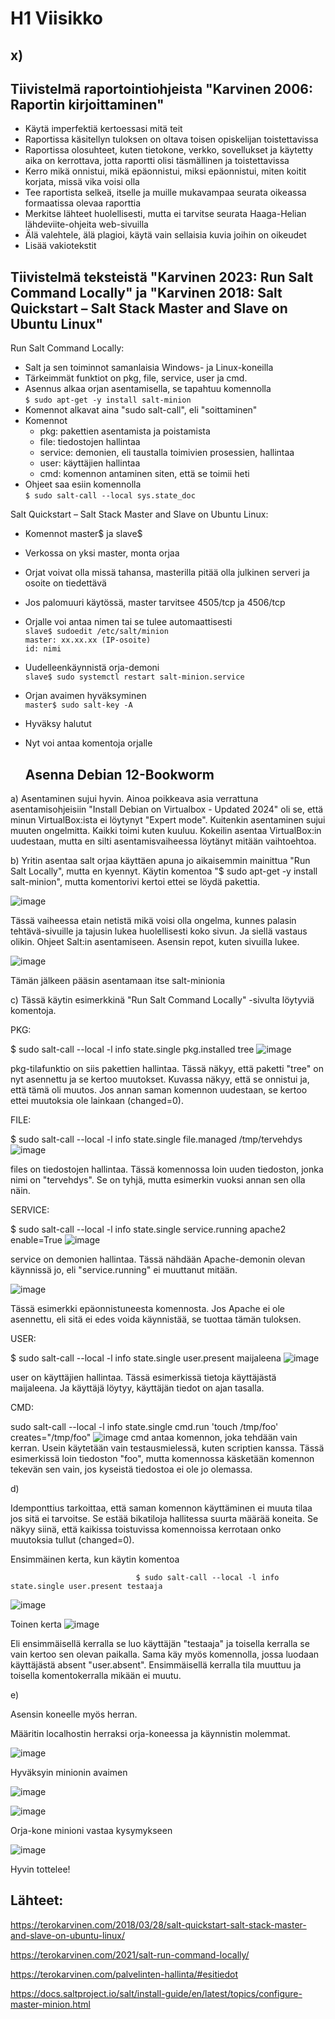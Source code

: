 # H1 Viisikko
## x)
## Tiivistelmä raportointiohjeista "Karvinen 2006: Raportin kirjoittaminen"
- Käytä imperfektiä kertoessasi mitä teit
- Raportissa käsitellyn tuloksen on oltava toisen opiskelijan toistettavissa
- Raportissa olosuhteet, kuten tietokone, verkko, sovellukset ja käytetty aika on kerrottava, jotta raportti olisi täsmällinen ja toistettavissa
- Kerro mikä onnistui, mikä epäonnistui, miksi epäonnistui, miten koitit korjata, missä vika voisi olla
- Tee raportista selkeä, itselle ja muille mukavampaa seurata oikeassa formaatissa olevaa raporttia
- Merkitse lähteet huolellisesti, mutta ei tarvitse seurata Haaga-Helian lähdeviite-ohjeita web-sivuilla
- Älä valehtele, älä plagioi, käytä vain sellaisia kuvia joihin on oikeudet
- Lisää vakiotekstit



## Tiivistelmä teksteistä "Karvinen 2023: Run Salt Command Locally" ja "Karvinen 2018: Salt Quickstart – Salt Stack Master and Slave on Ubuntu Linux" 
Run Salt Command Locally:

- Salt ja sen toiminnot samanlaisia Windows- ja Linux-koneilla
- Tärkeimmät funktiot on pkg, file, service, user ja cmd.
- Asennus alkaa orjan asentamisella, se tapahtuu komennolla  
        `$ sudo apt-get -y install salt-minion`
- Komennot alkavat aina "sudo salt-call", eli "soittaminen"
- Komennot
  - pkg: pakettien asentamista ja poistamista
  - file: tiedostojen hallintaa  
  - service: demonien, eli taustalla toimivien prosessien, hallintaa
  - user: käyttäjien hallintaa
  - cmd: komennon antaminen siten, että se toimii heti
- Ohjeet saa esiin komennolla  
          `$ sudo salt-call --local sys.state_doc`

  

Salt Quickstart – Salt Stack Master and Slave on Ubuntu Linux:
  - Komennot master$ ja slave$
- Verkossa on yksi master, monta orjaa
- Orjat voivat olla missä tahansa, masterilla pitää olla julkinen serveri ja osoite on tiedettävä
- Jos palomuuri käytössä, master tarvitsee 4505/tcp ja 4506/tcp
- Orjalle voi antaa nimen tai se tulee automaattisesti  
  `slave$ sudoedit /etc/salt/minion`  
  `master: xx.xx.xx (IP-osoite)`  
  `id: nimi`

- Uudelleenkäynnistä orja-demoni  
  `slave$ sudo systemctl restart salt-minion.service`

- Orjan avaimen hyväksyminen  
  `master$ sudo salt-key -A`
- Hyväksy halutut
- Nyt voi antaa komentoja orjalle
  ## Asenna Debian 12-Bookworm


a) Asentaminen sujui hyvin. Ainoa poikkeava asia verrattuna asentamisohjeisiin "Install Debian on Virtualbox - Updated 2024" oli se, että minun VirtualBox:ista ei löytynyt "Expert mode". Kuitenkin asentaminen sujui muuten ongelmitta. Kaikki toimi kuten kuuluu. Kokeilin asentaa VirtualBox:in uudestaan, mutta en silti asentamisvaiheessa löytänyt mitään vaihtoehtoa.

b) 
Yritin asentaa salt orjaa käyttäen apuna jo aikaisemmin mainittua "Run Salt Locally", mutta en kyennyt. Käytin komentoa "$ sudo apt-get -y install salt-minion", mutta komentorivi kertoi ettei se löydä pakettia.


![image](https://github.com/user-attachments/assets/13ebc5f5-8fea-41da-9f46-55b2f0e6ef9b)


Tässä vaiheessa etain netistä mikä voisi olla ongelma, kunnes palasin tehtävä-sivuille ja tajusin lukea huolellisesti koko sivun. Ja siellä vastaus olikin. Ohjeet Salt:in asentamiseen. Asensin repot, kuten sivuilla lukee.


![image](https://github.com/user-attachments/assets/f433af42-9bfc-446a-b45c-1bceb847e9f3)


Tämän jälkeen pääsin asentamaan itse salt-minionia


c)
Tässä käytin esimerkkinä "Run Salt Command Locally" -sivulta löytyviä komentoja.  

PKG:


$ sudo salt-call --local -l info state.single pkg.installed tree
![image](https://github.com/user-attachments/assets/1b451e6a-3bd8-4fed-8839-b2b9ee9e4376)



pkg-tilafunktio on siis pakettien hallintaa. Tässä näkyy, että paketti "tree" on nyt asennettu ja se kertoo muutokset. Kuvassa näkyy, että se onnistui ja, että tämä oli muutos. Jos annan saman komennon uudestaan, se kertoo ettei muutoksia ole lainkaan (changed=0). 


FILE:


$ sudo salt-call --local -l info state.single file.managed /tmp/tervehdys
![image](https://github.com/user-attachments/assets/a89dca55-161f-40f4-8f97-49d60dd0a596) 

files on tiedostojen hallintaa. Tässä komennossa loin uuden tiedoston, jonka nimi on "tervehdys". Se on tyhjä, mutta esimerkin vuoksi annan sen olla näin. 


SERVICE:


$ sudo salt-call --local -l info state.single service.running apache2 enable=True
![image](https://github.com/user-attachments/assets/f3de5a83-9c59-4ba7-b602-8aa07e393e59)


service on demonien hallintaa. Tässä nähdään Apache-demonin olevan käynnissä jo, eli "service.running" ei muuttanut mitään.


![image](https://github.com/user-attachments/assets/bf66f487-6fb0-4b0d-b8db-6d4b9c50b102)


Tässä esimerkki epäonnistuneesta komennosta. Jos Apache ei ole asennettu, eli sitä ei edes voida käynnistää, se tuottaa tämän tuloksen.

USER:

$ sudo salt-call --local -l info state.single user.present maijaleena
![image](https://github.com/user-attachments/assets/5e655bdb-27ab-417c-b3d8-518ba6cace5e)

user on käyttäjien hallintaa. Tässä esimerkissä tietoja käyttäjästä maijaleena. Ja käyttäjä löytyy, käyttäjän tiedot on ajan tasalla.

CMD:

sudo salt-call --local -l info state.single cmd.run 'touch /tmp/foo' creates="/tmp/foo"
![image](https://github.com/user-attachments/assets/8469648b-55d5-4ded-9625-c1465fb3a443)
cmd antaa komennon, joka tehdään vain kerran. Usein käytetään vain testausmielessä, kuten scriptien kanssa. Tässä esimerkissä loin tiedoston "foo", mutta komennossa käsketään komennon tekevän sen vain, jos kyseistä tiedostoa ei ole jo olemassa.

d)

Idemponttius tarkoittaa, että saman komennon käyttäminen ei muuta tilaa jos sitä ei tarvoitse. Se estää bikatiloja hallitessa suurta määrää koneita. Se näkyy siinä, että kaikissa toistuvissa komennoissa kerrotaan onko muutoksia tullut (changed=0).


Ensimmäinen kerta, kun käytin komentoa  

                                $ sudo salt-call --local -l info state.single user.present testaaja

![image](https://github.com/user-attachments/assets/6e4c376c-4e69-47ca-bb0b-e412c3627bea)


Toinen kerta
![image](https://github.com/user-attachments/assets/10003ff6-3750-46e8-84ba-13c879b599e1)


Eli ensimmäisellä kerralla se luo käyttäjän "testaaja" ja toisella kerralla se vain kertoo sen olevan paikalla. Sama käy myös komennolla, jossa luodaan käyttäjästä absent "user.absent". Ensimmäisellä kerralla tila muuttuu ja toisella komentokerralla mikään ei muutu.


e)

Asensin koneelle myös herran. 

Määritin localhostin herraksi orja-koneessa ja käynnistin molemmat.


![image](https://github.com/user-attachments/assets/a9da136d-f5e3-472f-87ec-c4e52f64066b)


Hyväksyin minionin avaimen


![image](https://github.com/user-attachments/assets/587e2b6e-205b-495d-9091-4a75273ec9bb)


![image](https://github.com/user-attachments/assets/f19e7148-6a4c-4de5-b9fa-1a6f7a3cb190)

Orja-kone minioni vastaa kysymykseen


![image](https://github.com/user-attachments/assets/221ecaf5-8ff9-4b3d-8ffb-fdfba77cc0d1)


Hyvin tottelee!


## Lähteet:
https://terokarvinen.com/2018/03/28/salt-quickstart-salt-stack-master-and-slave-on-ubuntu-linux/

https://terokarvinen.com/2021/salt-run-command-locally/

https://terokarvinen.com/palvelinten-hallinta/#esitiedot

https://docs.saltproject.io/salt/install-guide/en/latest/topics/configure-master-minion.html





